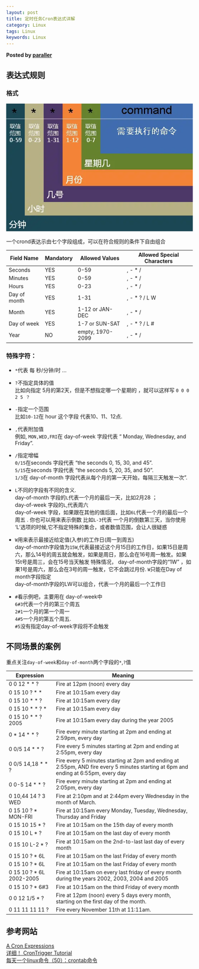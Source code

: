 ```yaml
---  
layout: post  
title: 定时任务Cron表达式详解  
category: Linux  
tags: Linux  
keywords: Linux  
---  
```


__Posted by [paraller](http://www.paraller.com/2016/05/22/%E8%AF%91-%E5%AE%9A%E6%97%B6%E4%BB%BB%E5%8A%A1Cron%E8%A1%A8%E8%BE%BE%E5%BC%8F%E8%AF%A6%E8%A7%A3/)__  

## 表达式规则  
### 格式  

![](/assets/postAssets/2018/15444240870549.webp)


一个crond表达示由七个字段组成，可以在符合规则的条件下自由组合

| Field Name   | Mandatory | Allowed Values   | Allowed Special Characters |
| ------------ | --------- | ---------------- | -------------------------- |
| Seconds      | YES       | 0-59             | , - * /                    |
| Minutes      | YES       | 0-59             | , - * /                    |
| Hours        | YES       | 0-23             | , - * /                    |
| Day of month | YES       | 1-31             | , - * ? / L W              |
| Month        | YES       | 1-12 or JAN-DEC  | , - * /                    |
| Day of week  | YES       | 1-7 or SUN-SAT   | , - * ? / L #              |
| Year         | NO        | empty, 1970-2099 | , - * /                    |


### 特殊字符：  
* `*`代表 每 秒/分钟/时 …  

* `?`不指定具体的值  
比如向指定 5月的第2天，但是不想指定哪一个星期的 ，就可以这样写 `0 0 0 2 5 ？`  

* `-`指定一个范围  
比如`10-12`在 hour 这个字段 代表10、11、12点.  

* `,`代表附加值  
例如, `MON,WED,FRI`在 day-of-week 字段代表 “ Monday, Wednesday, and Friday”.  

* `/`指定增幅  
`0/15`在seconds 字段代表 “the seconds 0, 15, 30, and 45”.  
`5/15`在seconds 字段代表 “the seconds 5, 20, 35, and 50”.  
`1/3`在 day-of-month 字段代表从每个月的第一天开始，每隔三天触发一次”.  

* `L`不同的字段有不同的含义.  
day-of-month 字段的`L`代表一个月的最后一天，比如2月28 ；  
day-of-week 字段的`L`,代表周六  
day-of-week 字段，如果跟在其他的值后面，比如`6L`代表一个月的最后一个周五 . 你也可以用来表示倒数 比如`L-3`代表 一个月的倒数第三天，当你使用 ‘L’选项的时候,它不指定特殊的集合，或者数值范围，会让人很疑惑  

* `W`用来表示最接近给定值(入参)的工作日(周一到周五)  
day-of-month字段值为`15W`,代表最接近这个月15日的工作日，如果15日是周六，那么14号的周五就会触发，如果是周日，那么会在16号周一触发。如果15t号是周三，会在15号当天触发 特殊情况， day-of-month字段的“1W” ，如果1号是周六，那么会在3号的周一触发，它不会跳过月份. `W`只能在Day of month字段指定  
day-of-month字段的LW可以组合，代表一个月的最后一个工作日  

* `#`看示例吧，主要用在 day-of-week中  
`6#3`代表一个月的第三个周五  
`2#1`一个月的第一个周一  
`4#5`一个月的第五个周五.  
`#5`没有指定day-of-week字段将不会触发  

## 不同场景的案例  
重点关注`day-of-week`和`day-of-month`两个字段的`*`,`?`值  

| **Expression**           | **Meaning**                                                  |
| ------------------ | ------------------------------------------------------------ |
| 0 0 12 * * ?             | Fire at 12pm (noon) every day                                |
| 0 15 10 ? * *            | Fire at 10:15am every day                                    |
| 0 15 10 * * ?            | Fire at 10:15am every day                                    |
| 0 15 10 * * ? *          | Fire at 10:15am every day                                    |
| 0 15 10 * * ? 2005       | Fire at 10:15am every day during the year 2005               |
| 0 * 14 * * ?             | Fire every minute starting at 2pm and ending at 2:59pm, every day |
| 0 0/5 14 * * ?           | Fire every 5 minutes starting at 2pm and ending at 2:55pm, every day |
| 0 0/5 14,18 * * ?        | Fire every 5 minutes starting at 2pm and ending at 2:55pm, AND fire every 5 minutes starting at 6pm and ending at 6:55pm, every day |
| 0 0-5 14 * * ?           | Fire every minute starting at 2pm and ending at 2:05pm, every day |
| 0 10,44 14 ? 3 WED       | Fire at 2:10pm and at 2:44pm every Wednesday in the month of March. |
| 0 15 10 ? * MON-FRI      | Fire at 10:15am every Monday, Tuesday, Wednesday, Thursday and Friday |
| 0 15 10 15 * ?           | Fire at 10:15am on the 15th day of every month               |
| 0 15 10 L * ?            | Fire at 10:15am on the last day of every month               |
| 0 15 10 L-2 * ?          | Fire at 10:15am on the 2nd-to-last last day of every month   |
| 0 15 10 ? * 6L           | Fire at 10:15am on the last Friday of every month            |
| 0 15 10 ? * 6L           | Fire at 10:15am on the last Friday of every month            |
| 0 15 10 ? * 6L 2002-2005 | Fire at 10:15am on every last friday of every month during the years 2002, 2003, 2004 and 2005 |
| 0 15 10 ? * 6#3          | Fire at 10:15am on the third Friday of every month           |
| 0 0 12 1/5 * ?           | Fire at 12pm (noon) every 5 days every month, starting on the first day of the month. |
| 0 11 11 11 11 ?          | Fire every November 11th at 11:11am.                   |

## 参考网站  
[A Cron Expressions](https://docs.oracle.com/cd/E12058_01/doc/doc.1014/e12030/cron_expressions.htm)  
[详细！ CronTrigger Tutorial](http://www.quartz-scheduler.org/documentation/quartz-2.x/tutorials/crontrigger.html)  
[每天一个linux命令（50）：crontab命令](http://www.cnblogs.com/peida/archive/2013/01/08/2850483.html)  

